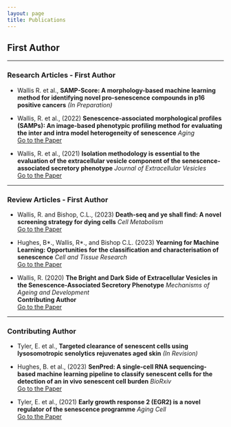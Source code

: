 ```yaml
---
layout: page
title: Publications
---
```


## First Author

---

### Research Articles - First Author

- Wallis R. et al., **SAMP-Score: A morphology-based machine learning method for identifying novel pro-senescence compounds in p16 positive cancers** *(In Preparation)*

- Wallis, R. et al., (2022) **Senescence-associated morphological profiles (SAMPs): An image-based phenotypic profiling method for evaluating the inter and intra model heterogeneity of senescence** _Aging_  
  [Go to the Paper](https://pubmed.ncbi.nlm.nih.gov/35580013/)

- Wallis, R. et al., (2021) **Isolation methodology is essential to the evaluation of the extracellular vesicle component of the senescence‐associated secretory phenotype** _Journal of Extracellular Vesicles_  
  [Go to the Paper](https://pubmed.ncbi.nlm.nih.gov/33659050/)

---

### Review Articles - First Author

- Wallis, R. and Bishop, C.L., (2023) **Death-seq and ye shall find: A novel screening strategy for dying cells** _Cell Metabolism_  
  [Go to the Paper](https://pubmed.ncbi.nlm.nih.gov/37793342/)

- Hughes, B*., Wallis, R*., and Bishop C.L. (2023) **Yearning for Machine Learning: Opportunities for the classification and characterisation of senescence** _Cell and Tissue Research_  
  [Go to the Paper](https://pubmed.ncbi.nlm.nih.gov/37016180/)

- Wallis, R. (2020) **The Bright and Dark Side of Extracellular Vesicles in the Senescence-Associated Secretory Phenotype** _Mechanisms of Ageing and Development_  
  **Contributing Author**  
  [Go to the Paper](https://pubmed.ncbi.nlm.nih.gov/32461143/)

---

### Contributing Author

- Tyler, E. et al., **Targeted clearance of senescent cells using lysosomotropic senolytics rejuvenates aged skin** *(In Revision)*

- Hughes, B. et al., (2023) **SenPred: A single-cell RNA sequencing-based machine learning pipeline to classify senescent cells for the detection of an in vivo senescent cell burden** _BioRxiv_  
  [Go to the Paper](https://www.biorxiv.org/content/10.1101/2023.10.23.563515v1/)

- Tyler, E. et al., (2021) **Early growth response 2 (EGR2) is a novel regulator of the senescence programme** _Aging Cell_  
  [Go to the Paper](https://pubmed.ncbi.nlm.nih.gov/33547862/)
